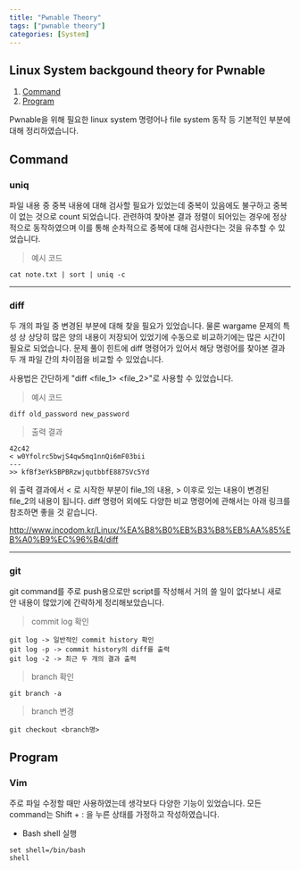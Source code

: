 ```yaml
---
title: "Pwnable Theory"
tags: ["pwnable theory"]
categories: [System]
---
```


Linux System backgound theory for Pwnable
------------------------------------------

1. [Command](#command)
2. [Program](#program)

Pwnable을 위해 필요한 linux system 명령어나 file system 동작 등 기본적인 부분에 대해 정리하였습니다.

## **Command**

### uniq

파일 내용 중 중복 내용에 대해 검사할 필요가 있었는데 중복이 있음에도 불구하고 중복이 없는 것으로 count 되었습니다. 관련하여 찾아본 결과 정렬이 되어있는 경우에 정상적으로 동작하였으며 이를 통해 순차적으로 중복에 대해 검사한다는 것을 유추할 수 있었습니다.

> 예시 코드
```
cat note.txt | sort | uniq -c
```

* * *

### diff

두 개의 파일 중 변경된 부분에 대해 찾을 필요가 있었습니다. 물론 wargame 문제의 특성 상 상당히 많은 양의 내용이 저장되어 있었기에 수동으로 비교하기에는 많은 시간이 필요로 되었습니다. 문제 풀이 힌트에 diff 명령어가 있어서 해당 명령어를 찾아본 결과 두 개 파일 간의 차이점을 비교할 수 있었습니다.

사용법은 간단하게 "diff <file_1> <file_2>"로 사용할 수 있었습니다.

> 예시 코드
```
diff old_password new_password
```

> 출력 결과
```
42c42
< w0Yfolrc5bwjS4qw5mq1nnQi6mF03bii
---
>> kfBf3eYk5BPBRzwjqutbbfE887SVc5Yd
```

위 출력 결과에서 < 로 시작한 부분이 file_1의 내용, > 이후로 있는 내용이 변경된 file_2의 내용이 됩니다. diff 명령어 외에도 다양한 비교 명령어에 관해서는 아래 링크를 참조하면 좋을 것 같습니다.

<http://www.incodom.kr/Linux/%EA%B8%B0%EB%B3%B8%EB%AA%85%EB%A0%B9%EC%96%B4/diff>

* * *

### git

git command를 주로 push용으로만 script를 작성해서 거의 쓸 일이 없다보니 새로 안 내용이 많았기에 간략하게 정리해보았습니다.

> commit log 확인
```
git log -> 일반적인 commit history 확인
git log -p -> commit history의 diff를 출력
git log -2 -> 최근 두 개의 결과 출력
```

> branch 확인
```
git branch -a
```

> branch 변경
```
git checkout <branch명>
```

## **Program**

### Vim

주로 파일 수정할 때만 사용하였는데 생각보다 다양한 기능이 있었습니다. 모든 command는 Shift + : 을 누른 상태를 가정하고 작성하였습니다.

- Bash shell 실행

```
set shell=/bin/bash
shell
```
